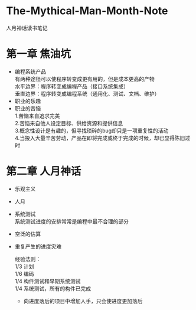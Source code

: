 # The-Mythical-Man-Month-Note
人月神话读书笔记

# 第一章 焦油坑
  * 编程系统产品  
    有两种途径可以使程序转变成更有用的，但是成本更高的产物  
    水平边界：程序转变成编程产品（接口系统集成）  
    垂直边界：程序转变成编程系统（通用化、测试、文档、维护）  
  * 职业的乐趣  
  * 职业的苦恼  
    1.苦恼来自追求完美  
    2.苦恼来自他人设定目标、供给资源和提供信息  
    3.概念性设计是有趣的，但寻找琐碎的bug却只是一项重复性的活动  
    4.当投入大量辛苦劳动，产品在即将完成或终于完成的时候，却已显得陈旧过时  
# 第二章 人月神话  
  * 乐观主义  
  * 人月
  * 系统测试  
    系统测试进度的安排常常是编程中最不合理的部分  
  * 空泛的估算  
  * 重复产生的进度灾难  
    
    经验法则：  
    1/3 计划  
    1/6 编码  
    1/4 构件测试和早期系统测试  
    1/4 系统测试，所有的构件已完成
    
    * 向进度落后的项目中增加人手，只会使进度更加落后  

